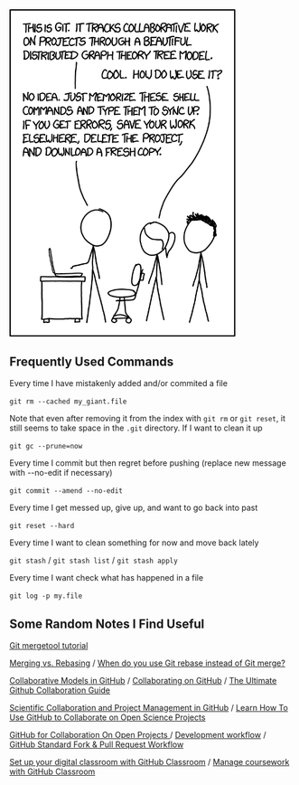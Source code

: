 <img src="xkcd.png"  width="400">

## Frequently Used Commands

Every time I have mistakenly added and/or commited a file

`git rm --cached my_giant.file`

Note that even after removing it from the index with `git rm` or `git reset`,  it still seems to take space in the `.git` directory. If I want to clean it up 

`git gc --prune=now`

Every time I commit but then regret before pushing (replace new message with --no-edit if necessary)

`git commit --amend --no-edit`

Every time I get messed up, give up, and want to go back into past

`git reset --hard`

Every time I want to clean something for now and move back lately

`git stash` / `git stash list` / `git stash apply`

Every time I want check what has happened in a file

`git log -p my.file`



## Some Random Notes I Find Useful

[Git mergetool tutorial](https://gist.github.com/karenyyng/f19ff75c60f18b4b8149#setting-up-different-editors--tool-for-using-git-mergetool) 

[Merging vs. Rebasing](https://www.atlassian.com/git/tutorials/merging-vs-rebasing) / [When do you use Git rebase instead of Git merge?](https://stackoverflow.com/a/36587353)

[Collaborative Models in GitHub](http://www.goring.org/resources/project-management.html) / [Collaborating on GitHub](https://uoftcoders.github.io/studyGroup/lessons/git/collaboration/lesson/) / [The Ultimate Github Collaboration Guide](https://medium.com/@jonathanmines/the-ultimate-github-collaboration-guide-df816e98fb67)

[Scientific Collaboration and Project Management in GitHub](https://rabernat.medium.com/scientific-collaboration-and-project-management-in-github-d74f2255ae5f) / [Learn How To Use GitHub to Collaborate on Open Science Projects](https://www.earthdatascience.org/courses/intro-to-earth-data-science/git-github/github-collaboration/)

[GitHub for Collaboration On Open Projects ](https://mozillascience.github.io/working-open-workshop/github_for_collaboration/) / [Development workflow](https://docs.scipy.org/doc/numpy-1.15.1/dev/gitwash/development_workflow.html) / [GitHub Standard Fork & Pull Request Workflow](https://gist.github.com/Chaser324/ce0505fbed06b947d962)

[Set up your digital classroom with GitHub Classroom](https://github.blog/2020-03-18-set-up-your-digital-classroom-with-github-classroom/) / [Manage coursework with GitHub Classroom](https://docs.github.com/en/education/manage-coursework-with-github-classroom)
